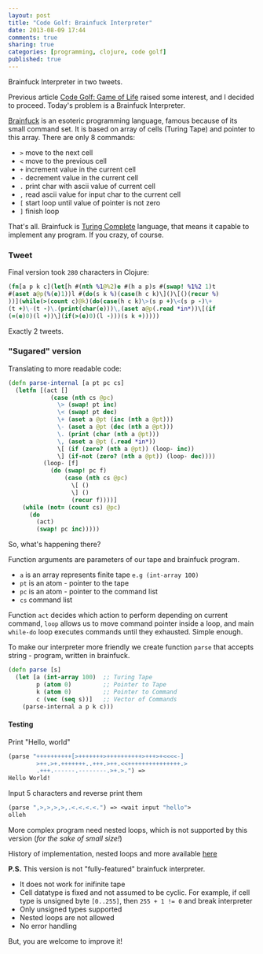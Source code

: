 ```yaml
---
layout: post
title: "Code Golf: Brainfuck Interpreter"
date: 2013-08-09 17:44
comments: true
sharing: true
categories: [programming, clojure, code golf]
published: true
---
```


Brainfuck Interpreter in two tweets.

<!-- more -->

Previous article [Code Golf: Game of Life](/blog/code-golf-game-of-life/) raised some interest, and I decided to proceed. Today's problem is a Brainfuck Interpreter.

[Brainfuck](http://en.wikipedia.org/wiki/Brainfuck) is an esoteric programming language, famous because of its small command set. It is based on array of cells (Turing Tape) and pointer to this array. There are only 8 commands: 

* `>` move to the next cell
* `<` move to the previous cell
* `+` increment value in the current cell
* `-` decrement value in the current cell
* `.` print char with ascii value of current cell
* `,` read ascii value for input char to the current cell
* `[` start loop until value of pointer is not zero 
* `]` finish loop

That's all. Brainfuck is [Turing Complete](http://en.wikipedia.org/wiki/Turing_completeness) language, that means it capable to implement any program. If you crazy, of course.

### Tweet

Final version took `280` characters in Clojure:

``` clojure
(fn[a p k c](let[h #(nth %1@%2)e #(h a p)s #(swap! %1%2 1)t
#(aset a@p(%(e)1))l #(do(s k %)(case(h c k)\]()\[()(recur %)
))](while(>(count c)@k)(do(case(h c k)\>(s p +)\<(s p -)\+
(t +)\-(t -)\.(print(char(e)))\,(aset a@p(.read *in*))\[(if
(=(e)0)(l +))\](if(>(e)0)(l -)))(s k +)))))
```

Exactly 2 tweets.

### "Sugared" version

Translating to more readable code:

``` clojure
(defn parse-internal [a pt pc cs]
  (letfn [(act []
            (case (nth cs @pc)
              \> (swap! pt inc)
              \< (swap! pt dec)
              \+ (aset a @pt (inc (nth a @pt))) 
              \- (aset a @pt (dec (nth a @pt)))
              \. (print (char (nth a @pt)))
              \, (aset a @pt (.read *in*))
              \[ (if (zero? (nth a @pt)) (loop- inc))
              \] (if-not (zero? (nth a @pt)) (loop- dec))))
          (loop- [f]
            (do (swap! pc f)
                (case (nth cs @pc)
                  \[ ()
                  \] () 
                  (recur f))))]
    (while (not= (count cs) @pc)
      (do
        (act)
        (swap! pc inc)))))
```

So, what's happening there?

Function arguments are parameters of our tape and brainfuck program.

* `a` is an array represents finite tape `e.g (int-array 100)`
* `pt` is an atom - pointer to the tape
* `pc` is an atom - pointer to the command list
* `cs` command list

Function `act` decides which action to perform depending on current command,
`loop` allows us to move command pointer inside a loop,
and main `while-do` loop executes commands until they exhausted. Simple enough.

To make our interpreter more friendly we create function `parse` that accepts
string - program, written in brainfuck.

``` clojure
(defn parse [s]
  (let [a (int-array 100)  ;; Turing Tape
        p (atom 0)         ;; Pointer to Tape
        k (atom 0)         ;; Pointer to Command
        c (vec (seq s))]   ;; Vector of Commands
    (parse-internal a p k c)))
```

#### Testing

Print "Hello, world"

``` clojure
(parse "++++++++++[>+++++++>++++++++++>+++>+<<<<-]
        >++.>+.+++++++..+++.>++.<<+++++++++++++++.>
        .+++.------.--------.>+.>.") =>
Hello World!
```

Input 5 characters and reverse print them

``` clojure
(parse ",>,>,>,>,.<.<.<.<.") => <wait input "hello">
olleh
```

More complex program need nested loops, which is not supported by
this version (*for the sake of small size!*)

History of implementation, nested loops and more available [here](https://github.com/mishadoff/prog-experiment/blob/master/clojure/brainfuck.clj)

**P.S.** This version is not "fully-featured" brainfuck interpreter.

* It does not work for inifinite tape
* Cell datatype is fixed and not assumed to be cyclic. For example, if cell type is unsigned byte `[0..255]`, then `255 + 1 != 0` and break interpreter
* Only unsigned types supported
* Nested loops are not allowed
* No error handling

But, you are welcome to improve it!
